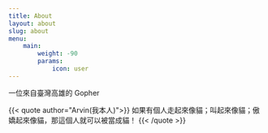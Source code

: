 ```yaml
---
title: About
layout: about
slug: about
menu:
    main: 
        weight: -90
        params:
            icon: user
---
```


一位來自臺灣高雄的 Gopher  

{{< quote author="Arvin(我本人)">}}
如果有個人走起來像貓；叫起來像貓；傲嬌起來像貓，那這個人就可以被當成貓！
{{< /quote >}}